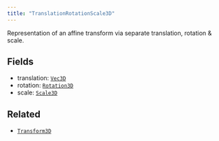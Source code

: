 ```yaml
---
title: "TranslationRotationScale3D"
---
```


Representation of an affine transform via separate translation, rotation & scale.

## Fields

* translation: [`Vec3D`](../datatypes/vec3d.md)
* rotation: [`Rotation3D`](../datatypes/rotation3d.md)
* scale: [`Scale3D`](../datatypes/scale3d.md)


## Related

* [`Transform3D`](../datatypes/transform3d.md)
